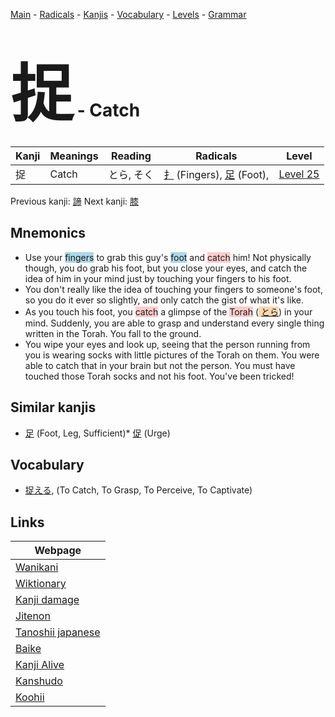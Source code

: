 <style> bigfont {font-size: 100px}</style>
[Main](../index.md) -
[Radicals](../radicals.md) -
[Kanjis](../kanjis.md) -
[Vocabulary](../vocabulary.md) -
[Levels](../levels.md) -
[Grammar](../grammar.md)
# <bigfont> 捉</bigfont> - Catch 

| Kanji | Meanings | Reading | Radicals | Level |
| --- | --- | --- | --- | --- |
| 捉 | Catch | とら, そく | [扌](../radicals/扌.md) (Fingers), [足](../radicals/足.md) (Foot),  | [Level 25](../levels/wk_level25.md) |

Previous kanji: [諦](諦.md) Next kanji: [膝](膝.md) 

## Mnemonics
 * Use your <span style="background-color:#ADD8E6"> fingers</span> to grab this guy's <span style="background-color:#ADD8E6"> foot</span> and <span style="background-color:#ffcccb"> catch</span> him! Not physically though, you do grab his foot, but you close your eyes, and catch the idea of him in your mind just by touching your fingers to his foot.
* You don't really like the idea of touching your fingers to someone's foot, so you do it ever so slightly, and only catch the gist of what it's like.
* As you touch his foot, you <span style="background-color:#ffcccb"> catch</span> a glimpse of the <span style="background-color:#ffcccb"> Torah</span> (<span style="background-color:#fed8b1"> [とら](https://jisho.org/search/とら)</span>) in your mind. Suddenly, you are able to grasp and understand every single thing written in the Torah. You fall to the ground.
* You wipe your eyes and look up, seeing that the person running from you is wearing socks with little pictures of the Torah on them. You were able to catch that in your brain but not the person. You must have touched those Torah socks and not his foot. You've been tricked!


## Similar kanjis
 * [足](足.md) (Foot, Leg, Sufficient)* [促](促.md) (Urge)


## Vocabulary
 * [捉える](../vocabulary/捉.md), (To Catch, To Grasp, To Perceive, To Captivate)



## Links 

| Webpage |
| --- |
| [Wanikani          ](https://www.wanikani.com/kanji/捉) |
| [Wiktionary        ](https://en.wiktionary.org/wiki/捉) |
| [Kanji damage      ](http://www.kanjidamage.com/kanji/search?utf8=✓&q=捉) |
| [Jitenon           ](https://jitenon.com/kanji/捉) |
| [Tanoshii japanese ](https://www.tanoshiijapanese.com/dictionary/kanji.cfm?k=捉) |
| [Baike             ](https://baike.baidu.com/item/捉) |
| [Kanji Alive       ](https://app.kanjialive.com/捉) |
| [Kanshudo          ](https://www.kanshudo.com/searchmn?q=捉) |
| [Koohii            ](https://kanji.koohii.com/study/kanji/捉) |
